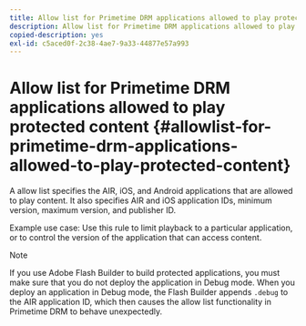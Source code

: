 ```yaml
---
title: Allow list for Primetime DRM applications allowed to play protected content
description: Allow list for Primetime DRM applications allowed to play protected content
copied-description: yes
exl-id: c5aced0f-2c38-4ae7-9a33-44877e57a993
---
```

# Allow list for Primetime DRM applications allowed to play protected content {#allowlist-for-primetime-drm-applications-allowed-to-play-protected-content}

A allow list specifies the AIR, iOS, and Android applications that are allowed to play content. It also specifies AIR and iOS application IDs, minimum version, maximum version, and publisher ID.

Example use case: Use this rule to limit playback to a particular application, or to control the version of the application that can access content. 

>[!NOTE]
>
>If you use Adobe Flash Builder to build protected applications, you must make sure that you do not deploy the application in Debug mode. When you deploy an application in Debug mode, the Flash Builder appends `.debug` to the AIR application ID, which then causes the allow list functionality in Primetime DRM to behave unexpectedly.
